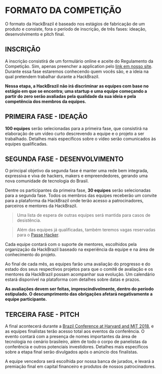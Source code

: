 <!-- links -->
[signup-form]: https://hackbrazil.typeform.com/to/ldC4iq
[conference]: http://www.brazilconference.org

# FORMATO DA COMPETIÇÃO
O formato da HackBrazil é baseado nos estágios de fabricação de um produto e consiste, fora o período de inscrição, de três fases: ideação, desenvolvimento e pitch final.

## INSCRIÇÃO

A inscrição consistirá de um formulário online e aceite do Regulamento da Competição. Sim, apenas preencher a application pelo [link em nosso site][signup-form]. Durante essa fase estaremos conhecendo quem vocês são, e a ideia na qual pretendem trabalhar durante a HackBrazil.

**Nessa etapa, a HackBrazil não irá discriminar as equipes com base no estágio em que se encontra; uma startup e uma equipe começando a partir do zero serão avaliadas pela qualidade da sua ideia e pela competência dos membros da equipes.**

## PRIMEIRA FASE - IDEAÇÃO

**100 equipes** serão selecionadas para a primeira fase, que consistirá na elaboração de um vídeo curto descrevendo a equipe e o projeto a ser trabalhado. Detalhes mais específicos sobre o vídeo serão comunicados às equipes qualificadas.

## SEGUNDA FASE - DESENVOLVIMENTO

O principal objetivo da segunda fase é manter uma rede bem integrada, expressiva e viva de hackers, makers e empreendedores, gerando uma nova comunidade de tecnologia do Brasil.

Dentre os participantes da primeira fase, **30 equipes** serão selecionadas para a segunda fase. Todos os membros das equipes receberão um convite para a plataforma da HackBrazil onde terão acesso a patrocinadores, parceiros e mentores da HackBrazil.

> Uma lista de espera de outras equipes será mantida para casos de desistência.

> Além das equipes já qualificadas, também teremos vagas reservadas para o [Passe Hacker](passe-hacker.md).

Cada equipe contará com o suporte de mentores, escolhidos pela organização da HackBrazil baseado na experiência da equipe e na área de conhecimento do projeto.

Ao final de cada mês, as equipes farão uma avaliação do progresso e do estado dos seus respectivos projetos para que o comitê de avaliação e os mentores da HackBrazil possam acompanhar sua evolução. Um calendário estará disponível na plataforma com detalhes sobre datas e prazos.

**As avaliações devem ser feitas, imprescindivelmente, dentro do período estipulado. O descumprimento das obrigações afetará negativamente a equipe participante.**

## TERCEIRA FASE - PITCH

A final acontecerá durante a [Brazil Conference at Harvard and MIT 2018][conference], e as equipes finalistas terão acesso total aos eventos da conferência. O evento contará com a presença de nomes importantes da área de tecnologia no cenário brasileiro, além de todo o corpo de panelistas da conferência e outros potenciais investidores. Detalhes mais específicos sobre a etapa final serão divulgados após o anúncio dos finalistas.

A equipe vencedora será escolhida por nossa banca de jurados, e levará a premiação final em capital financeiro e produtos de nossos patrocinadores.
